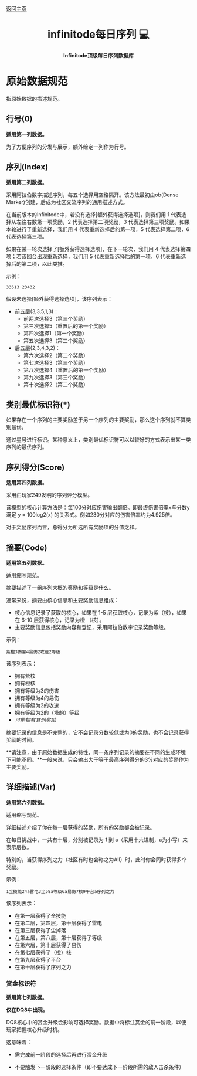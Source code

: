 <p align="left">
      <a href="https://mtgpublic.github.io/infinitode-dqseq/README.zh_CN">返回主页</a>
</p>

<h1 align="center" style="font-weight: bold;">infinitode每日序列 💻</h1>
<p align="center" style="font-weight: bold;">Infinitode顶级每日序列数据库</p>

# 原始数据规范

指原始数据的描述规范。

## 行号(0)

**适用第一列数据。**

为了方便序列的分发与展示，额外给定一列作为行号。

## 序列(Index)

**适用第二列数据。**

采用阿拉伯数字描述序列，每五个选择用空格隔开。该方法最初由ob(Dense Marker)创建，后成为社区交流序列的通用描述方式。

在当前版本的Infinitode中，若没有选择[额外获得选择选项]，则我们用 1 代表选择从左往右数第一项奖励，2 代表选择第二项奖励，3 代表选择第三项奖励。如果本轮进行了重新选择，我们用 4 代表重新选择后的第一项，5 代表选择第二项，6 代表选择第三项。

如果在某一轮次选择了[额外获得选择选项]，在下一轮次，我们用 4 代表选择第四项；若该回合出现重新选择，我们用 5 代表重新选择后的第一项，6 代表重新选择后的第二项，以此类推。

示例：

```
33513 23432
```

假设未选择[额外获得选择选项]，该序列表示：

- 前五层(3,3,5,1,3)：
  - 前两次选择3（第三个奖励）
  - 第三次选择5（重置后的第一个奖励）
  - 第四次选择1（第一个奖励）
  - 第五次选择3（第三个奖励）
- 后五层(2,3,4,3,2)：
  - 第六次选择2（第二个奖励）
  - 第七次选择3（第三个奖励）
  - 第八次选择4（重置后的第一个奖励）
  - 第九次选择3（第三个奖励）
  - 第十次选择2（第二个奖励）

## 类别最优标识符(\*)

如果存在一个序列的主要奖励差于另一个序列的主要奖励，那么这个序列就不算类别最优。

通过星号进行标识。某种意义上，类别最优标识符可以以较好的方式表示出某一类序列的最优序列。

## 序列得分(Score)

**适用第四列数据。**

采用由玩家249发明的序列评分模型。

该模型的核心计算方法是：每100分对应伤害输出翻倍。即最终伤害倍率x与分数y满足 y = 100log2(x) 的关系式。例如230分对应的伤害倍率约为4.925倍。

对于奖励序列而言，总得分为所选所有奖励项的分值之和。

## 摘要(Code)

**适用第五列数据。**

适用缩写规范。

摘要描述了一组序列大概的奖励和等级是什么。

通常来说，摘要由核心信息和主要奖励信息组成：

* 核心信息记录了获取的核心，如果在 1-5 层获取核心，记录为紫（核），如果在 6-10 层获得核心，记录为橙 （核）。
* 主要奖励信息包括奖励内容和登记，采用阿拉伯数字记录奖励等级。

示例：

```
紫橙3伤害4易伤2攻速2等级
```

该序列表示：

- 拥有紫核
- 拥有橙核
- 拥有等级为3的伤害
- 拥有等级为4的易伤
- 拥有等级为2的攻速
- 拥有等级为2的（塔的）等级
- *可能拥有其他奖励*

摘要记录的信息是不完整的，它不会记录分数较低或为0的奖励，也不会记录获得奖励的时间。

**请注意，由于原始数据生成的特性，同一条序列记录的摘要在不同的生成环境下可能不同。**一般来说，只会输出大于等于最高序列得分的3%对应的奖励作为主要奖励。

## 详细描述(Var)

**适用第六列数据。**

适用缩写规范。

详细描述介绍了你在每一层获得的奖励，所有的奖励都会被记录。

在每日挑战中，一共有十层，分别被记录为 1 到 a（采用十六进制，a为小写）来表示层数。

特别的，当获得序列之力（社区有时也会称之为All）时，此时你会同时获得多个奖励。

示例：

```
1全技能24a雷电3尘58a等级6a易伤7核9平台a序列之力
```

该序列表示：

- 在第一层获得了全技能
- 在第二层，第四层，第十层获得了雷电
- 在第三层获得了尘掉落
- 在第五层，第八层，第十层获得了等级
- 在第六层，第十层获得了易伤
- 在第七层获得了（橙）核
- 在第九层获得了平台
- 在第十层获得了序列之力

### 赏金标识符

**适用第七列数据。**

**仅在DQ8中出现。**

DQ8核心中的赏金升级会影响可选择奖励。数据中将标注赏金的前一阶段，以便玩家把握核心升级时机。

这意味着：  

- 需完成前一阶段的选择后再进行赏金升级  

- 不要触发下一阶段的选择条件（即不要达成下一阶段所需的敌人击杀条件）  
